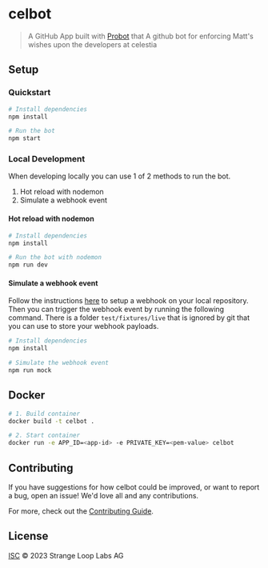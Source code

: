 # celbot

> A GitHub App built with [Probot](https://github.com/probot/probot) that A github bot for enforcing Matt&#x27;s wishes upon the developers at celestia

## Setup

### Quickstart

```sh
# Install dependencies
npm install

# Run the bot
npm start
```

### Local Development

When developing locally you can use 1 of 2 methods to run the bot.

1. Hot reload with nodemon
1. Simulate a webhook event

#### Hot reload with nodemon

```sh
# Install dependencies
npm install

# Run the bot with nodemon
npm run dev
```

#### Simulate a webhook event

Follow the instructions
[here](https://probot.github.io/docs/simulating-webhooks) to setup a webhook on
your local repository. Then you can trigger the webhook event by running the
following command. There is a folder `test/fixtures/live` that is ignored by git
that you can use to store your webhook payloads.

```sh
# Install dependencies
npm install

# Simulate the webhook event
npm run mock
```

## Docker

```sh
# 1. Build container
docker build -t celbot .

# 2. Start container
docker run -e APP_ID=<app-id> -e PRIVATE_KEY=<pem-value> celbot
```

## Contributing

If you have suggestions for how celbot could be improved, or want to report a bug, open an issue! We'd love all and any contributions.

For more, check out the [Contributing Guide](CONTRIBUTING.md).

## License

[ISC](LICENSE) © 2023 Strange Loop Labs AG
